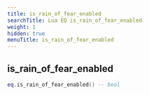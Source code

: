 ```yaml
---
title: is_rain_of_fear_enabled
searchTitle: Lua EQ is_rain_of_fear_enabled
weight: 1
hidden: true
menuTitle: is_rain_of_fear_enabled
---
```

## is_rain_of_fear_enabled
```lua
eq.is_rain_of_fear_enabled() -- bool
```